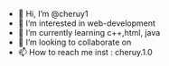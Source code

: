 - 👋 Hi, I’m @cheruy1
- 👀 I’m interested in web-development
- 🌱 I’m currently learning c++,html, java 
- 💞️ I’m looking to collaborate on
- 📫 How to reach me inst : cheruy.1.0

<!---
cheruy1/cheruy1 is a ✨ special ✨ repository because its `README.md` (this file) appears on your GitHub profile.
You can click the Preview link to take a look at your changes.
--->
